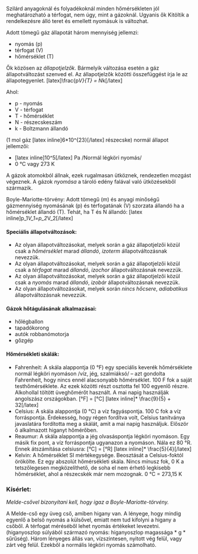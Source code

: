 Szilárd anyagoknál és folyadékoknál minden hőmérsékleten jól meghatározható a térfogat, nem úgy, mint a gázoknál. Ugyanis ők Kitöltik a rendelkezésre álló teret és emellett nyomásuk is változhat.

Adott tömegű gáz állapotát három mennyiség jellemzi:
 - nyomás (p)
 - térfogat (V)
 - hőmérséklet (T)

Ők közösen az *állapotjelzők*. Bármelyik változása esetén a gáz állapotváltozást szenved el. Az állapotjelzők közötti összefüggést írja le az állapotegyenlet.
[latex]\frac{p*V}{T} = N*k[/latex]

Ahol:
 - p - nyomás
 - V - térfogat
 - T - hőmérséklet
 - N - részecskeszám
 - k - Boltzmann állandó

(1 mol gáz [latex inline]6*10^{23}[/latex] részecske) normál állapot jellemzői:
 - [latex inline]10^5[/latex] Pa /Normál légköri nyomás/
 - 0 °C vagy 273 K

A gázok atomokból állnak, ezek rugalmasan ütköznek, rendezetlen mozgást végeznek. A gázok *nyomása* a tároló edény falával való ütközésekből származik.

Boyle-Mariotte-törvény: Adott tömegű (m) és anyagi minőségű gázmennyiség nyomásának (p) és térfogatának (V) szorzata állandó ha a hőmérséklet állandó (T). Tehát, ha T és N állandó: [latex inline]p_1*V_1=p_2*V_2[/latex]

#### Speciális állapotváltozások:

 - Az olyan állapotváltozásokat, melyek során a gáz állapotjelzői közül csak a *hőmérséklet* marad *állandó*, *izoterm* állapotváltozásnak nevezzük.
 - Az olyan állapotváltozásokat, melyek során a gáz állapotjelzői közül csak a *térfogat* marad *állandó*, *izochor* állapotváltozásnak nevezzük.
 - Az olyan állapotváltozásokat, melyek során a gáz állapotjelzői közül csak a *nyomás* marad *állandó*, *izobár* állapotváltozásnak nevezzük.
 - Az olyan állapotváltozásokat, melyek során *nincs hőcsere*, *adiabatikus* állapotváltozásnak nevezzük.

#### Gázok hőtágulásának alkalmazásai:

 - hőlégballon
 - tapadókorong
 - autók robbanómotorja
 - gőzgép

#### Hőmérsékleti skálák:

 - Fahrenheit:
 A skála alappontja (0 °F) egy speciális keverék hőmérséklete normál légköri nyomáson /víz, jég, szalmiáksó/ – azt gondolta Fahrenheit, hogy nincs ennél alacsonyabb hőmérséklet. 100 F fok a saját testhőmérséklete. Az ezek közötti részt osztotta fel 100 egyenlő részre. Alkohollal töltött üveghőmérőt használt. A mai napig használják angolszász országokban. [°F] = [°C] [latex inline]* \frac{9}{5} + 32[/latex]
 - Celsius: A skála alappontja (0 °C) a víz fagyáspontja. 100 C fok a víz forráspontja. Érdekesség, hogy régen fordítva volt, Celsius tanítványa javaslatára fordította meg a skálát, amit a  mai napig használjuk. Először ő alkalmazott higanyt hőmérőben.
 - Reaumur: A skála alappontja a jég olvasáspontja légköri nyomáson. Egy másik fix pont, a víz forráspontja ugyanazon a nyomáson. Nála ez 80 °R. Ennek átszámítása celsiusra: [°C] = [°R] [latex inline]* \frac{5}{4}[/latex]
 - Kelvin: A hőmérséklet SI mértékegysége. Beosztását a Celsius-foktól örökölte. Ez egy abszolút hőmérsékleti skála. Nincs mínusz fok, 0 K a tetszőlegesen megközelíthető, de soha el nem érhető legkisebb hőmérséklet, ahol a részecskék már nem mozognak. 0 °C = 273,15 K

### Kísérlet:

*Melde-csővel bizonyítani kell, hogy igaz a Boyle-Mariotte-törvény.*

A Melde-cső egy üveg cső, amiben higany van. A lényege, hogy mindig egyenlő a belső nyomás a külsővel, emiatt nem tud kifolyni a higany a csőből. A térfogat méréséből lehet nyomás értékeket levezetni. (higanyoszlop súlyából származó nyomás: higanyoszlop magassága * g * sűrűség). Három lényeges állás van, vízszintesen, nyitott vég felül, vagy zárt vég felül. Ezekből a normális légköri nyomás számolható.
